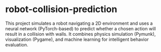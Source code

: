 # robot-collision-prediction
This project simulates a robot navigating a 2D environment and uses a neural network (PyTorch-based) to predict whether a chosen action will result in a collision with walls. It combines physics simulation (Pymunk), visualization (Pygame), and machine learning for intelligent behavior evaluation.
